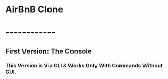 # AirBnB Clone
# ------------

## First Version: The Console

### This Version is Via CLI & Works Only With Commands Without GUI.
